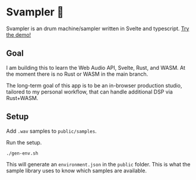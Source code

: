 # Svampler 🥁

Svampler is an drum machine/sampler written in Svelte and typescript. [Try the demo!](https://main.d2exlf4lj9rd9.amplifyapp.com/)

## Goal

I am building this to learn the Web Audio API, Svelte, Rust, and WASM. At the moment there is no Rust or WASM in the main branch.

The long-term goal of this app is to be an in-browser production studio, tailored to my personal workflow, that can handle additional DSP via Rust+WASM.

## Setup

Add `.wav` samples to `public/samples`.

Run the setup.
```shell
./gen-env.sh
```

This will generate an `environment.json` in the `public` folder. This is what the sample library uses to know which samples are available.
